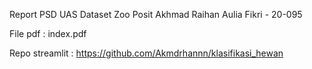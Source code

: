 Report PSD UAS Dataset Zoo Posit
Akhmad Raihan Aulia Fikri - 20-095

File pdf : index.pdf


Repo streamlit : https://github.com/Akmdrhannn/klasifikasi_hewan
